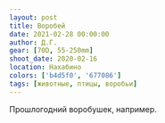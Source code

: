 ```yaml
---
layout: post
title: Воробей
date: 2021-02-28 00:00:00
author: Д.Г.
gear: [70D, 55-250mm]
shoot_date: 2020-02-16
location: Нахабино
colors: ['b4d5f0', '677086']
tags: [животные, птицы, воробьи]
---
```

Прошлогодний воробушек, например.
